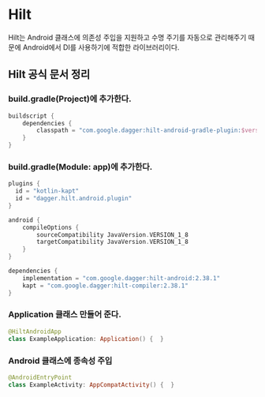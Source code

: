 # **Hilt**
Hilt는 Android 클래스에 의존성 주입을 지원하고 수명 주기를 자동으로 관리해주기 때문에 Android에서 
DI를 사용하기에 적합한 라이브러리이다.

## **Hilt 공식 문서 정리**

### **build.gradle(Project)에 추가한다.**
```kotlin
buildscript {
    dependencies {
        classpath = "com.google.dagger:hilt-android-gradle-plugin:$version"
    }
}
```

### **build.gradle(Module: app)에 추가한다.**
```kotlin
plugins {
  id = "kotlin-kapt"
  id = "dagger.hilt.android.plugin"
}

android {
    compileOptions {
        sourceCompatibility JavaVersion.VERSION_1_8
        targetCompatibility JavaVersion.VERSION_1_8
    }    
}

dependencies {
    implementation = "com.google.dagger:hilt-android:2.38.1"
    kapt = "com.google.dagger:hilt-compiler:2.38.1"
}
```

### **Application 클래스 만들어 준다.**
```kotlin
@HiltAndroidApp
class ExampleApplication: Application() {  }
```

### **Android 클래스에 종속성 주입**
```kotlin
@AndroidEntryPoint
class ExampleActivity: AppCompatActivity() {  }
```



